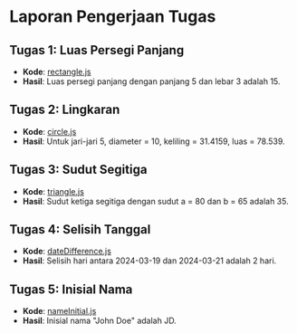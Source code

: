 # Laporan Pengerjaan Tugas

## Tugas 1: Luas Persegi Panjang
- **Kode**: [rectangle.js](rectangle.js)
- **Hasil**: Luas persegi panjang dengan panjang 5 dan lebar 3 adalah 15.

## Tugas 2: Lingkaran
- **Kode**: [circle.js](circle.js)
- **Hasil**: Untuk jari-jari 5, diameter = 10, keliling = 31.4159, luas = 78.539.

## Tugas 3: Sudut Segitiga
- **Kode**: [triangle.js](triangle.js)
- **Hasil**: Sudut ketiga segitiga dengan sudut a = 80 dan b = 65 adalah 35.

## Tugas 4: Selisih Tanggal
- **Kode**: [dateDifference.js](dateDifference.js)
- **Hasil**: Selisih hari antara 2024-03-19 dan 2024-03-21 adalah 2 hari.

## Tugas 5: Inisial Nama
- **Kode**: [nameInitial.js](nameInitial.js)
- **Hasil**: Inisial nama "John Doe" adalah JD.
